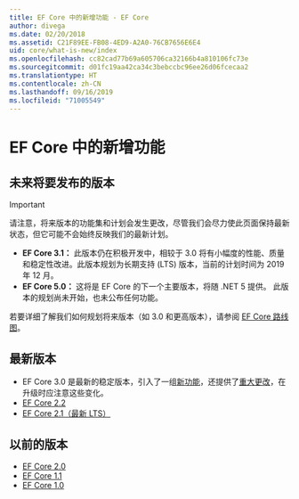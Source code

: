 ```yaml
---
title: EF Core 中的新增功能 - EF Core
author: divega
ms.date: 02/20/2018
ms.assetid: C21F89EE-FB08-4ED9-A2A0-76CB7656E6E4
uid: core/what-is-new/index
ms.openlocfilehash: cc82cad77b69a605706ca32166b4a810106fc73e
ms.sourcegitcommit: d01fc19aa42ca34c3bebccbc96ee26d06fcecaa2
ms.translationtype: HT
ms.contentlocale: zh-CN
ms.lasthandoff: 09/16/2019
ms.locfileid: "71005549"
---
```

# <a name="what-is-new-in-ef-core"></a>EF Core 中的新增功能

## <a name="future-releases"></a>未来将要发布的版本
> [!IMPORTANT]
> 请注意，将来版本的功能集和计划会发生更改，尽管我们会尽力使此页面保持最新状态，但它可能不会始终反映我们的最新计划。

- **EF Core 3.1：** 此版本仍在积极开发中，相较于 3.0 将有小幅度的性能、质量和稳定性改进。此版本规划为长期支持 (LTS) 版本，当前的计划时间为 2019 年 12 月。
- **EF Core 5.0：** 这将是 EF Core 的下一个主要版本，将随 .NET 5 提供。 此版本的规划尚未开始，也未公布任何功能。  

若要详细了解我们如何规划将来版本（如 3.0 和更高版本），请参阅 [EF Core 路线图](xref:core/what-is-new/roadmap)。

## <a name="recent-releases"></a>最新版本

- EF Core 3.0 是最新的稳定版本，引入了一组[新功能](xref:core/what-is-new/ef-core-3.0/features)，还提供了[重大更改](xref:core/what-is-new/ef-core-3.0/breaking-changes)，在升级时应注意这些变化。
- [EF Core 2.2](xref:core/what-is-new/ef-core-2.2)
- [EF Core 2.1（最新 LTS）](xref:core/what-is-new/ef-core-2.1)

## <a name="past-releases"></a>以前的版本

- [EF Core 2.0](xref:core/what-is-new/ef-core-2.0)
- [EF Core 1.1](xref:core/what-is-new/ef-core-1.1)
- [EF Core 1.0](xref:core/what-is-new/ef-core-1.0)
